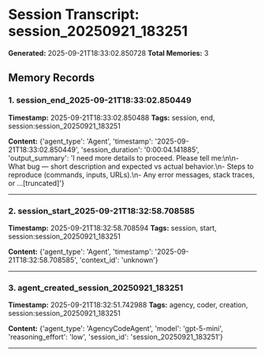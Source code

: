 # Session Transcript: session_20250921_183251

**Generated:** 2025-09-21T18:33:02.850728
**Total Memories:** 3

## Memory Records

### 1. session_end_2025-09-21T18:33:02.850449

**Timestamp:** 2025-09-21T18:33:02.850488
**Tags:** session, end, session:session_20250921_183251

**Content:** {'agent_type': 'Agent', 'timestamp': '2025-09-21T18:33:02.850449', 'session_duration': '0:00:04.141885', 'output_summary': 'I need more details to proceed. Please tell me:\n\n- What bug — short description and expected vs actual behavior.\n- Steps to reproduce (commands, inputs, URLs).\n- Any error messages, stack traces, or ...[truncated]'}

---

### 2. session_start_2025-09-21T18:32:58.708585

**Timestamp:** 2025-09-21T18:32:58.708594
**Tags:** session, start, session:session_20250921_183251

**Content:** {'agent_type': 'Agent', 'timestamp': '2025-09-21T18:32:58.708585', 'context_id': 'unknown'}

---

### 3. agent_created_session_20250921_183251

**Timestamp:** 2025-09-21T18:32:51.742988
**Tags:** agency, coder, creation, session:session_20250921_183251

**Content:** {'agent_type': 'AgencyCodeAgent', 'model': 'gpt-5-mini', 'reasoning_effort': 'low', 'session_id': 'session_20250921_183251'}

---

